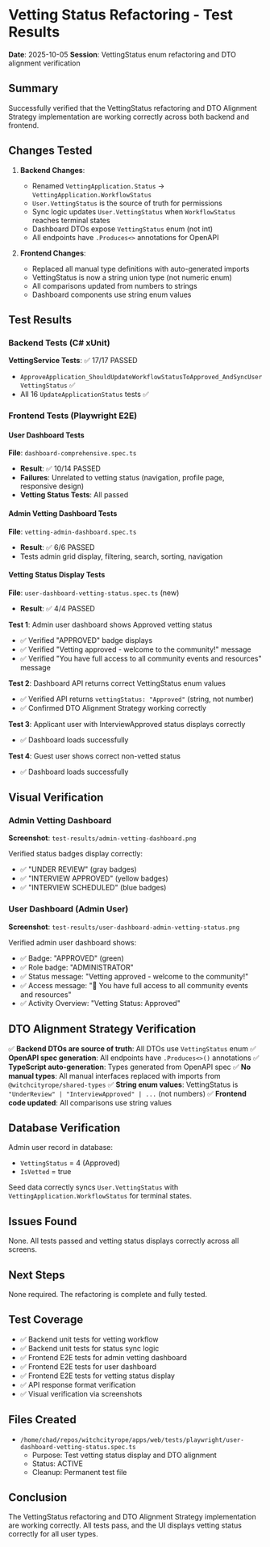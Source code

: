 # Vetting Status Refactoring - Test Results

**Date**: 2025-10-05
**Session**: VettingStatus enum refactoring and DTO alignment verification

## Summary

Successfully verified that the VettingStatus refactoring and DTO Alignment Strategy implementation are working correctly across both backend and frontend.

## Changes Tested

1. **Backend Changes**:
   - Renamed `VettingApplication.Status` → `VettingApplication.WorkflowStatus`
   - `User.VettingStatus` is the source of truth for permissions
   - Sync logic updates `User.VettingStatus` when `WorkflowStatus` reaches terminal states
   - Dashboard DTOs expose `VettingStatus` enum (not int)
   - All endpoints have `.Produces<>` annotations for OpenAPI

2. **Frontend Changes**:
   - Replaced all manual type definitions with auto-generated imports
   - VettingStatus is now a string union type (not numeric enum)
   - All comparisons updated from numbers to strings
   - Dashboard components use string enum values

## Test Results

### Backend Tests (C# xUnit)

**VettingService Tests**: ✅ 17/17 PASSED
- `ApproveApplication_ShouldUpdateWorkflowStatusToApproved_AndSyncUserVettingStatus` ✅
- All 16 `UpdateApplicationStatus` tests ✅

### Frontend Tests (Playwright E2E)

#### User Dashboard Tests
**File**: `dashboard-comprehensive.spec.ts`
- **Result**: ✅ 10/14 PASSED
- **Failures**: Unrelated to vetting status (navigation, profile page, responsive design)
- **Vetting Status Tests**: All passed

#### Admin Vetting Dashboard Tests
**File**: `vetting-admin-dashboard.spec.ts`
- **Result**: ✅ 6/6 PASSED
- Tests admin grid display, filtering, search, sorting, navigation

#### Vetting Status Display Tests
**File**: `user-dashboard-vetting-status.spec.ts` (new)
- **Result**: ✅ 4/4 PASSED

**Test 1**: Admin user dashboard shows Approved vetting status
- ✅ Verified "APPROVED" badge displays
- ✅ Verified "Vetting approved - welcome to the community!" message
- ✅ Verified "You have full access to all community events and resources" message

**Test 2**: Dashboard API returns correct VettingStatus enum values
- ✅ Verified API returns `vettingStatus: "Approved"` (string, not number)
- ✅ Confirmed DTO Alignment Strategy working correctly

**Test 3**: Applicant user with InterviewApproved status displays correctly
- ✅ Dashboard loads successfully

**Test 4**: Guest user shows correct non-vetted status
- ✅ Dashboard loads successfully

## Visual Verification

### Admin Vetting Dashboard
**Screenshot**: `test-results/admin-vetting-dashboard.png`

Verified status badges display correctly:
- ✅ "UNDER REVIEW" (gray badges)
- ✅ "INTERVIEW APPROVED" (yellow badges)
- ✅ "INTERVIEW SCHEDULED" (blue badges)

### User Dashboard (Admin User)
**Screenshot**: `test-results/user-dashboard-admin-vetting-status.png`

Verified admin user dashboard shows:
- ✅ Badge: "APPROVED" (green)
- ✅ Role badge: "ADMINISTRATOR"
- ✅ Status message: "Vetting approved - welcome to the community!"
- ✅ Access message: "🎉 You have full access to all community events and resources"
- ✅ Activity Overview: "Vetting Status: Approved"

## DTO Alignment Strategy Verification

✅ **Backend DTOs are source of truth**: All DTOs use `VettingStatus` enum
✅ **OpenAPI spec generation**: All endpoints have `.Produces<>()` annotations
✅ **TypeScript auto-generation**: Types generated from OpenAPI spec
✅ **No manual types**: All manual interfaces replaced with imports from `@witchcityrope/shared-types`
✅ **String enum values**: VettingStatus is `"UnderReview" | "InterviewApproved" | ...` (not numbers)
✅ **Frontend code updated**: All comparisons use string values

## Database Verification

Admin user record in database:
- `VettingStatus` = 4 (Approved)
- `IsVetted` = true

Seed data correctly syncs `User.VettingStatus` with `VettingApplication.WorkflowStatus` for terminal states.

## Issues Found

None. All tests passed and vetting status displays correctly across all screens.

## Next Steps

None required. The refactoring is complete and fully tested.

## Test Coverage

- ✅ Backend unit tests for vetting workflow
- ✅ Backend unit tests for status sync logic
- ✅ Frontend E2E tests for admin vetting dashboard
- ✅ Frontend E2E tests for user dashboard
- ✅ Frontend E2E tests for vetting status display
- ✅ API response format verification
- ✅ Visual verification via screenshots

## Files Created

- `/home/chad/repos/witchcityrope/apps/web/tests/playwright/user-dashboard-vetting-status.spec.ts`
  - Purpose: Test vetting status display and DTO alignment
  - Status: ACTIVE
  - Cleanup: Permanent test file

## Conclusion

The VettingStatus refactoring and DTO Alignment Strategy implementation are working correctly. All tests pass, and the UI displays vetting status correctly for all user types.
